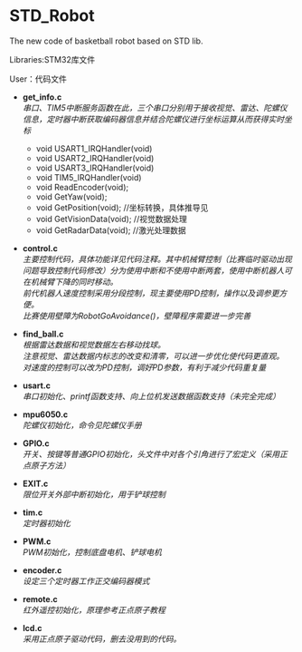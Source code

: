 # STD_Robot
The new code of basketball robot based on STD lib.

Libraries:STM32库文件

User：代码文件
* **get_info.c**<br>
*串口、TIM5中断服务函数在此，三个串口分别用于接收视觉、雷达、陀螺仪信息，定时器中断获取编码器信息并结合陀螺仪进行坐标运算从而获得实时坐标<br>*
	 * void USART1_IRQHandler(void)
	 * void USART2_IRQHandler(void)
	 * void USART3_IRQHandler(void)
	 * void TIM5_IRQHandler(void)
	 * void ReadEncoder(void);
	 * void GetYaw(void);
	 * void GetPosition(void);		//坐标转换，具体推导见
	 * void GetVisionData(void);		//视觉数据处理
	 * void GetRadarData(void);		//激光处理数据<br>
	 
* **control.c**<br>
*主要控制代码，具体功能详见代码注释。其中机械臂控制（比赛临时驱动出现问题导致控制代码修改）分为使用中断和不使用中断两套，使用中断机器人可在机械臂下降的同时移动。<br>
前代机器人速度控制采用分段控制，现主要使用PD控制，操作以及调参更方便。<br>
比赛使用壁障为RobotGoAvoidance()，壁障程序需要进一步完善<br>*

* **find_ball.c**<br>
*根据雷达数据和视觉数据左右移动找球。<br>
注意视觉、雷达数据内标志的改变和清零，可以进一步优化使代码更直观。<br>
对速度的控制可以改为PD控制，调好PD参数，有利于减少代码重复量<br>*

* **usart.c**<br>
*串口初始化、printf函数支持、向上位机发送数据函数支持（未完全完成）<br>*

* **mpu6050.c**<br>
*陀螺仪初始化，命令见陀螺仪手册<br>*

*  **GPIO.c**<br>
*开关、按键等普通GPIO初始化，头文件中对各个引角进行了宏定义（采用正点原子方法）*
* **EXIT.c**<br>
*限位开关外部中断初始化，用于铲球控制<br>*

* **tim.c** <br>
*定时器初始化*
* **PWM.c** <br>
*PWM初始化，控制底盘电机、铲球电机*
* **encoder.c**<br> 
*设定三个定时器工作正交编码器模式<br>*

* **remote.c**<br>
*红外遥控初始化，原理参考正点原子教程*
* **lcd.c**<br>
*采用正点原子驱动代码，删去没用到的代码。<br>*
	
	
